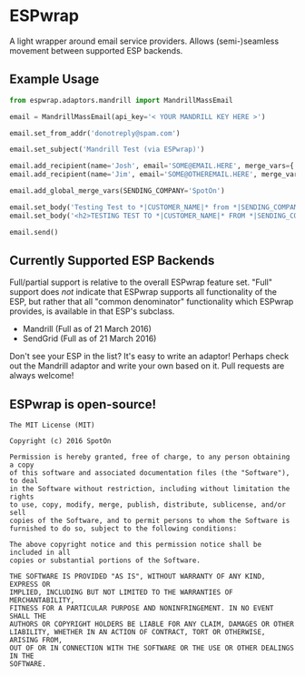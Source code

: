 # ESPwrap
A light wrapper around email service providers. Allows (semi-)seamless movement between supported ESP backends.

## Example Usage
```python
from espwrap.adaptors.mandrill import MandrillMassEmail

email = MandrillMassEmail(api_key='< YOUR MANDRILL KEY HERE >')

email.set_from_addr('donotreply@spam.com')

email.set_subject('Mandrill Test (via ESPwrap)')

email.add_recipient(name='Josh', email='SOME@EMAIL.HERE', merge_vars={'CUSTOMER_NAME': 'Josh'})
email.add_recipient(name='Jim', email='SOME@OTHEREMAIL.HERE', merge_vars={'CUSTOMER_NAME': 'Jim'})

email.add_global_merge_vars(SENDING_COMPANY='SpotOn')

email.set_body('Testing Test to *|CUSTOMER_NAME|* from *|SENDING_COMPANY|*', mimetype='text/plain')
email.set_body('<h2>TESTING TEST TO *|CUSTOMER_NAME|* FROM *|SENDING_COMPANY|*</h2>')

email.send()
```

## Currently Supported ESP Backends
Full/partial support is relative to the overall ESPwrap feature set. "Full" support does *not* indicate that ESPwrap supports all functionality of the ESP, but rather that all "common denominator" functionality which ESPwrap provides, is available in that ESP's subclass.

- Mandrill (Full as of 21 March 2016)
- SendGrid (Full as of 21 March 2016)

Don't see your ESP in the list? It's easy to write an adaptor! Perhaps check out the Mandrill adaptor and write your own based on it. Pull requests are always welcome!


## ESPwrap is open-source!
```
The MIT License (MIT)

Copyright (c) 2016 SpotOn

Permission is hereby granted, free of charge, to any person obtaining a copy
of this software and associated documentation files (the "Software"), to deal
in the Software without restriction, including without limitation the rights
to use, copy, modify, merge, publish, distribute, sublicense, and/or sell
copies of the Software, and to permit persons to whom the Software is
furnished to do so, subject to the following conditions:

The above copyright notice and this permission notice shall be included in all
copies or substantial portions of the Software.

THE SOFTWARE IS PROVIDED "AS IS", WITHOUT WARRANTY OF ANY KIND, EXPRESS OR
IMPLIED, INCLUDING BUT NOT LIMITED TO THE WARRANTIES OF MERCHANTABILITY,
FITNESS FOR A PARTICULAR PURPOSE AND NONINFRINGEMENT. IN NO EVENT SHALL THE
AUTHORS OR COPYRIGHT HOLDERS BE LIABLE FOR ANY CLAIM, DAMAGES OR OTHER
LIABILITY, WHETHER IN AN ACTION OF CONTRACT, TORT OR OTHERWISE, ARISING FROM,
OUT OF OR IN CONNECTION WITH THE SOFTWARE OR THE USE OR OTHER DEALINGS IN THE
SOFTWARE.
```

